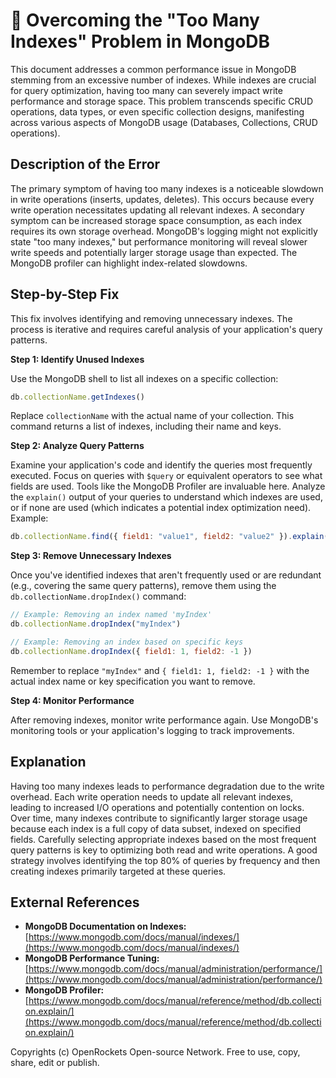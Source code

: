 # 🐞 Overcoming the "Too Many Indexes" Problem in MongoDB


This document addresses a common performance issue in MongoDB stemming from an excessive number of indexes.  While indexes are crucial for query optimization, having too many can severely impact write performance and storage space. This problem transcends specific CRUD operations, data types, or even specific collection designs, manifesting across various aspects of MongoDB usage (Databases, Collections, CRUD operations).

## Description of the Error

The primary symptom of having too many indexes is a noticeable slowdown in write operations (inserts, updates, deletes).  This occurs because every write operation necessitates updating all relevant indexes.  A secondary symptom can be increased storage space consumption, as each index requires its own storage overhead.  MongoDB's logging might not explicitly state "too many indexes," but performance monitoring will reveal slower write speeds and potentially larger storage usage than expected.  The MongoDB profiler can highlight index-related slowdowns.


## Step-by-Step Fix

This fix involves identifying and removing unnecessary indexes. The process is iterative and requires careful analysis of your application's query patterns.

**Step 1: Identify Unused Indexes**

Use the MongoDB shell to list all indexes on a specific collection:

```javascript
db.collectionName.getIndexes()
```

Replace `collectionName` with the actual name of your collection.  This command returns a list of indexes, including their name and keys.


**Step 2: Analyze Query Patterns**

Examine your application's code and identify the queries most frequently executed.  Focus on queries with `$query` or equivalent operators to see what fields are used.  Tools like the MongoDB Profiler are invaluable here.  Analyze the `explain()` output of your queries to understand which indexes are used, or if none are used (which indicates a potential index optimization need). Example:

```javascript
db.collectionName.find({ field1: "value1", field2: "value2" }).explain()
```

**Step 3: Remove Unnecessary Indexes**

Once you've identified indexes that aren't frequently used or are redundant (e.g., covering the same query patterns), remove them using the `db.collectionName.dropIndex()` command:


```javascript
// Example: Removing an index named 'myIndex'
db.collectionName.dropIndex("myIndex")

// Example: Removing an index based on specific keys
db.collectionName.dropIndex({ field1: 1, field2: -1 })
```

Remember to replace `"myIndex"` and `{ field1: 1, field2: -1 }` with the actual index name or key specification you want to remove.



**Step 4: Monitor Performance**

After removing indexes, monitor write performance again.  Use MongoDB's monitoring tools or your application's logging to track improvements.

## Explanation

Having too many indexes leads to performance degradation due to the write overhead. Each write operation needs to update all relevant indexes, leading to increased I/O operations and potentially contention on locks.  Over time, many indexes contribute to significantly larger storage usage because each index is a full copy of data subset, indexed on specified fields.  Carefully selecting appropriate indexes based on the most frequent query patterns is key to optimizing both read and write operations.  A good strategy involves identifying the top 80% of queries by frequency and then creating indexes primarily targeted at these queries.


## External References

* **MongoDB Documentation on Indexes:** [https://www.mongodb.com/docs/manual/indexes/](https://www.mongodb.com/docs/manual/indexes/)
* **MongoDB Performance Tuning:** [https://www.mongodb.com/docs/manual/administration/performance/](https://www.mongodb.com/docs/manual/administration/performance/)
* **MongoDB Profiler:** [https://www.mongodb.com/docs/manual/reference/method/db.collection.explain/](https://www.mongodb.com/docs/manual/reference/method/db.collection.explain/)


Copyrights (c) OpenRockets Open-source Network. Free to use, copy, share, edit or publish.

